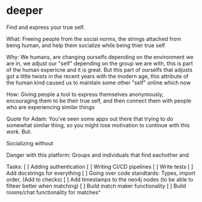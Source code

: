 # deeper
Find and express your true self.

What:
Freeing people from the social norms, the strings attached from being human, and help them socialize while being thier true self

Why:
We humans, are changing ourselfs depending on the environment we are in, we adjust our "self" depending on the group we are with, this is part of the human expericne and it is great. But this part of ourselfs that adjusts got a little twists in the recent years with the modern age, this attribute of the human kind caused us to maintain some other "self" online which now 

How:
Giving people a tool to express themselves anonymously, encouraging them to be their true self, and then connect them with people who are experiencing similar things


Quote for Adam:
You've seen some apps out there that trying to do somewhat similar thing, so you might lose motivation to continue with this work. But.


Socializing without 

Danger with this platform:
Groups and individuals that find eachother and


Tasks:
[ ] Adding authentication
[ ] Writing CI/CD pipelines
[ ] Write tests
[ ] Add docstrings for everything
[ ] Going over code standtards: Types, import order, (Add to checks)
[ ] Add timestamps to the neo4j nodes (to be able to filteer better when matching)
[ ] Build match maker functionality
[ ] Build rooms/chat functionality for matches^

